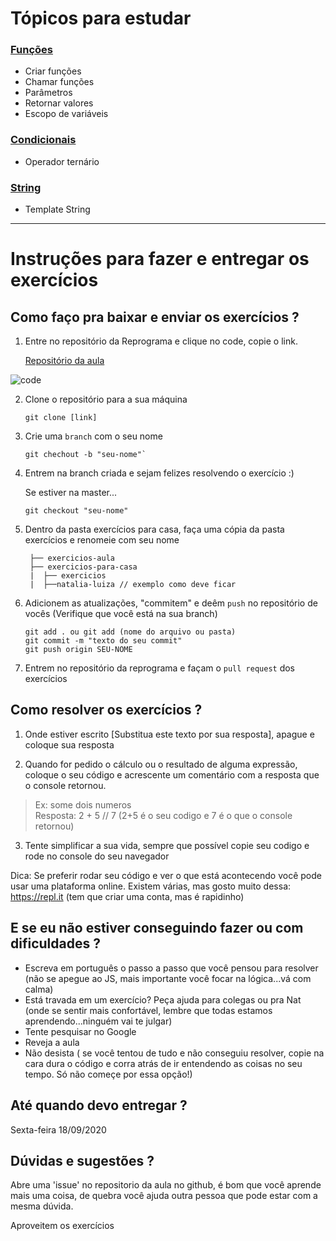 
# Tópicos para estudar

### [Funções](https://developer.mozilla.org/pt-BR/docs/Web/JavaScript/Guide/Fun%C3%A7%C3%B5es)
- Criar funções
- Chamar funções
- Parâmetros
- Retornar valores
- Escopo de variáveis

### [Condicionais](https://developer.mozilla.org/pt-BR/docs/Web/JavaScript/Reference/Operators/Operador_Condicional)
- Operador ternário

### [String](https://developer.mozilla.org/pt-BR/docs/Web/JavaScript/Reference/template_strings)
- Template String

---

# Instruções para fazer e entregar os exercícios 

## Como faço pra baixar e enviar os exercícios ?

1. Entre no repositório da Reprograma e clique no code, copie o link.

   [Repositório da aula](https://github.com/reprograma/On8-logica-js)

![code](https://camo.githubusercontent.com/d865286ea61cae8cead3896a71cbcd60cdae81d2/68747470733a2f2f692e6962622e636f2f314a324d4632322f6769742d666f726b2e706e67)

2. Clone o repositório para a sua máquina

   ```
   git clone [link]
   ```

3. Crie uma `branch` com o seu nome

   ```
   git chechout -b "seu-nome"`
   ```


4. Entrem na branch criada e sejam felizes resolvendo o exercício :)

   Se estiver na master...

   ```
   git checkout "seu-nome"
   ```

5. Dentro da pasta exercícios para casa, faça uma cópia da pasta exercícios e renomeie com seu nome
   ```
    ├── exercicios-aula
    ├── exercicios-para-casa
    |  ├── exercicios
    |  ├──natalia-luiza // exemplo como deve ficar
   ```

5. Adicionem as atualizações, "commitem" e deêm `push` no repositório de vocês
   (Verifique que você está na sua branch)

   ```
   git add . ou git add (nome do arquivo ou pasta)
   git commit -m "texto do seu commit"
   git push origin SEU-NOME
   ```

6. Entrem no repositório da reprograma e façam o `pull request` dos exercícios



## Como resolver os exercícios ?

1. Onde estiver escrito [Substitua este texto por sua resposta], apague e coloque sua resposta

2. Quando for pedido o cálculo ou o resultado de alguma expressão, coloque o seu código e acrescente um comentário com a resposta que o console retornou.

> Ex: some dois numeros  
> Resposta: 2 + 5 // 7  (2+5 é o seu codigo e 7 é o que o console retornou)

3. Tente simplificar a sua vida, sempre que possível copie seu codigo e rode no console do seu navegador 

Dica: Se preferir rodar seu código e ver o que está acontecendo você pode usar uma plataforma online. Existem várias, mas gosto muito dessa: https://repl.it (tem que criar uma conta, mas é rapidinho)


## E se eu não estiver conseguindo fazer ou com dificuldades ?

- Escreva em português o passo a passo que você pensou para resolver (não se apegue ao JS, mais importante você focar na lógica...vá com calma)
- Está travada em um exercício? Peça ajuda para colegas ou pra Nat (onde se sentir mais confortável, lembre que todas estamos aprendendo...ninguém vai te julgar)
- Tente pesquisar no Google
- Reveja a aula
- Não desista ( se você tentou de tudo e não conseguiu resolver, copie na cara dura o código e corra atrás de ir entendendo as coisas no seu tempo. Só não começe por essa opção!)


## Até quando devo entregar ?

Sexta-feira 18/09/2020

## Dúvidas e sugestões ?

Abre uma 'issue' no repositorio da aula no github, é bom que você aprende mais uma coisa,  de quebra você ajuda outra pessoa que pode estar com a mesma dúvida. 

Aproveitem os exercícios

